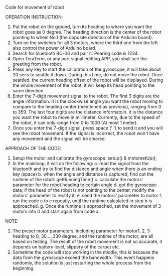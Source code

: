 Code for movement of robot

OPERATION INSTRUCTION:
1. Put the robot on the ground, turn its heading to where you want the robot goes as 0 degree. The heading direction is the center of the robot pointing to wheel No.1 (the opposite direction of the Arduino board).
2. Turn on the switches for all 3 motors, where the third one from the left also control the power of Arduino board.
3. Search for bluetooth BC-06 and pair it. Pearing code is 1234
4. Open TeraTerm, or any port signal editting APP, you shall see the greeting from the robot.
5. Press any key to start the calibration of the gyroscope, it will take about 20 secs to seattle it down. During this time, do not move the robot. Once seattled, the current heading offset of the robot will be displayed. During the whole movement of the robot, it will keep its head pointing to the same direction.
6. Enter the 7-digit movement signal to the robot. The first 3 digits are the angle information. It is the clockwise angle you want the robot moving to compare to the heading center (mentioned as previous), ranging from 0 to 359. The last four digits are the distance informatoin. It is the distance you want the robot to move in millimeter. Currently, due to the speed of the robot, it can only range from 0 to 1000 (At most 1 meter).
7. Once you enter the 7-digit signal, press space (' ') to send it and you will see the robot movement. If the signal is incorrect, the robot won't have any movement and the signal will be cleared.

APPROACH OF THE CODE:
1. Setup the motor and calibrate the gyroscope: setup() & motorsetUp();
2. In the mainloop, it will do the following:
	a. read the signal from the bluetooth and try to find the distance and angle when there is an ending key (space)
	b. when the angle and distance is captured, find out the runtime of the robot: getRunningTime()
	c. calculate the motors' parameter for the robot heading to certain angle
	d. get the gyroscope data, if the head of the robot is not pointing to the center, modify the motors' parameter to rectify it.
	e. send the motors' parameter to motor
	f. run the code c to e repeatly, until the runtime calculated in step b is approached.
	g. Once the runtime is approached, set the movement of 3 motors into 0 and start again from code a

NOTE:
1. The preset motor parameters, including parameter for motor1, 2, 3 heading to 0, 30,...,330 degree, and the runtime of the motor, are all based on testing. The result of the robot movement is not so accurate, it depends on battery level, slippery of the carpet etc.
2. Sometime the code will stop working in the middle, this is because the data from the gyroscope exceed the bandwidth. This event happens randomly, the solution is just restarting the whole process from the beginning.
